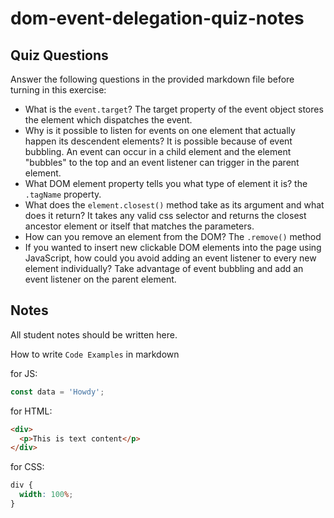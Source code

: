 # dom-event-delegation-quiz-notes

## Quiz Questions

Answer the following questions in the provided markdown file before turning in this exercise:

- What is the `event.target`?
  The target property of the event object stores the element which dispatches the event.
- Why is it possible to listen for events on one element that actually happen its descendent elements?
  It is possible because of event bubbling. An event can occur in a child element and the element "bubbles" to the top and an event listener can trigger in the parent element.
- What DOM element property tells you what type of element it is?
  the `.tagName` property.
- What does the `element.closest()` method take as its argument and what does it return?
  It takes any valid css selector and returns the closest ancestor element or itself that matches the parameters.
- How can you remove an element from the DOM?
  The `.remove()` method
- If you wanted to insert new clickable DOM elements into the page using JavaScript, how could you avoid adding an event listener to every new element individually?
  Take advantage of event bubbling and add an event listener on the parent element.

## Notes

All student notes should be written here.

How to write `Code Examples` in markdown

for JS:

```javascript
const data = 'Howdy';
```

for HTML:

```html
<div>
  <p>This is text content</p>
</div>
```

for CSS:

```css
div {
  width: 100%;
}
```
